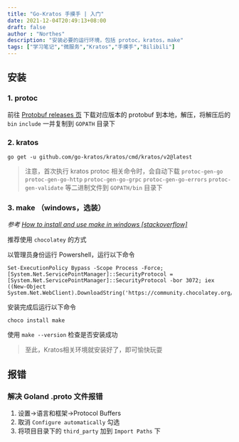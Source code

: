 ```yaml
---
title: "Go-Kratos 手摸手 | 入门"
date: 2021-12-04T20:49:13+08:00
draft: false
author : "Northes"
description: "安装必要的运行环境，包括 protoc，kratos，make"
tags: ["学习笔记","微服务","Kratos","手摸手","Bilibili"]
---
```


## 安装
### 1. protoc
前往 <a target="_blank" href="https://github.com/protocolbuffers/protobuf/releases">Protobuf releases 页</a> 下载对应版本的 protobuf 到本地，解压，将解压后的 `bin` `include`
一并复制到 `GOPATH` 目录下
### 2. kratos
```shell
go get -u github.com/go-kratos/kratos/cmd/kratos/v2@latest
```
> 注意，首次执行 kratos protoc 相关命令时，会自动下载 
> `protoc-gen-go`
> `protoc-gen-go-http`
> `protoc-gen-go-grpc`
> `protoc-gen-go-errors`
> `protoc-gen-validate`
> 等二进制文件到 `GOPATH/bin` 目录下

### 3. make （windows，选装）

*参考 <a target="_blank" href="https://stackoverflow.com/questions/32127524/how-to-install-and-use-make-in-windows"> How to install and use make in windows [stackoverflow] </a>*

推荐使用 `chocolatey` 的方式

以管理员身份运行 Powershell，运行以下命令
```shell
Set-ExecutionPolicy Bypass -Scope Process -Force; [System.Net.ServicePointManager]::SecurityProtocol = [System.Net.ServicePointManager]::SecurityProtocol -bor 3072; iex ((New-Object System.Net.WebClient).DownloadString('https://community.chocolatey.org/install.ps1'))
```
安装完成后运行以下命令
```shell
choco install make
```
使用 ``make --version`` 检查是否安装成功



> 至此，Kratos相关环境就安装好了，即可愉快玩耍


## 报错
### 解决 Goland .proto 文件报错
1. 设置->语言和框架->Protocol Buffers
2. 取消 `Configure automatically` 勾选
3. 将项目目录下的 `third_party` 加到 `Import Paths` 下